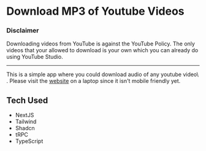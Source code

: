 # Download MP3 of Youtube Videos

### Disclaimer

Downloading videos from YouTube is against the YouTube Policy. The only videos that your allowed to download is your own which you can already do using YouTube Studio.

---

This is a simple app where you could download audio of any youtube video\ .
Please visit the [website](https://download-audio-of-youtube-video.vercel.app/) on a laptop since it isn't mobile friendly yet.

## Tech Used

- NextJS
- Tailwind
- Shadcn
- tRPC
- TypeScript
